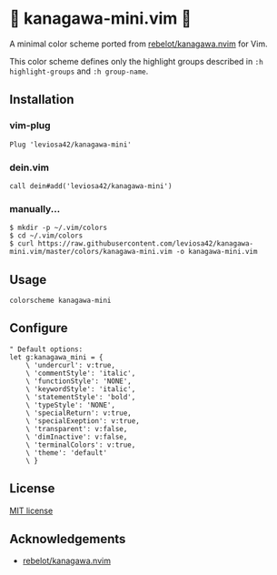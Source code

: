 # :ocean: kanagawa-mini.vim :ocean:

A minimal color scheme ported from [rebelot/kanagawa.nvim] for Vim.

This color scheme defines only the highlight groups described in `:h highlight-groups` and `:h group-name`.

## Installation

### vim-plug

```vim
Plug 'leviosa42/kanagawa-mini'
```

### dein.vim

```vim
call dein#add('leviosa42/kanagawa-mini')
```

### manually...

```shell
$ mkdir -p ~/.vim/colors
$ cd ~/.vim/colors
$ curl https://raw.githubusercontent.com/leviosa42/kanagawa-mini.vim/master/colors/kanagawa-mini.vim -o kanagawa-mini.vim
```

## Usage

```vim
colorscheme kanagawa-mini
```

## Configure

```vim
" Default options:
let g:kanagawa_mini = {
    \ 'undercurl': v:true,
    \ 'commentStyle': 'italic',
    \ 'functionStyle': 'NONE',
    \ 'keywordStyle': 'italic',
    \ 'statementStyle': 'bold',
    \ 'typeStyle': 'NONE',
    \ 'specialReturn': v:true,
    \ 'specialExeption': v:true,
    \ 'transparent': v:false,
    \ 'dimInactive': v:false,
    \ 'terminalColors': v:true,
    \ 'theme': 'default'
    \ }
```

## License

[MIT license](/LICENSE)

## Acknowledgements

- [rebelot/kanagawa.nvim]

<!-- links -->
[rebelot/kanagawa.nvim]: https://github.com/rebelot/kanagawa.nvim
[vim-plug]: https://github.com/junegunn/vim-plug
